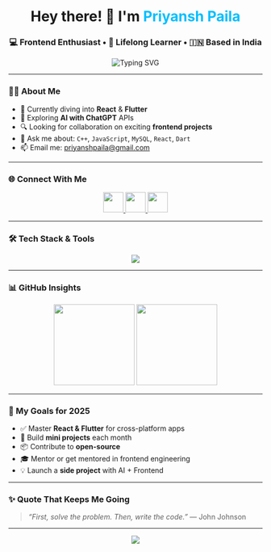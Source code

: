 <h1 align="center">Hey there! 👋 I'm <span style="color:#00BFFF;">Priyansh Paila</span></h1>
<h3 align="center">💻 Frontend Enthusiast • 🧠 Lifelong Learner • 🇮🇳 Based in India</h3>

<p align="center">
  <img src="https://readme-typing-svg.herokuapp.com?font=Fira+Code&size=20&pause=1000&color=00BFFF&center=true&vCenter=true&width=435&lines=I+%F0%9F%8C%B1+code+in+React%2C+Dart+%26+C%2B%2B;I+love+UI%2FUX+and+clean+designs.;Learning+never+stops!+🚀" alt="Typing SVG" />
</p>

---

### 🙋‍♂️ About Me

- 🌱 Currently diving into **React** & **Flutter**
- 🤖 Exploring **AI with ChatGPT** APIs
- 🔍 Looking for collaboration on exciting **frontend projects**
- 💬 Ask me about: `C++`, `JavaScript`, `MySQL`, `React`, `Dart`
- 📫 Email me: [priyanshpaila@gmail.com](mailto:priyanshpaila@gmail.com)

---

### 🌐 Connect With Me

<p align="center">
  <a href="https://linkedin.com/in/priyansh paila" target="_blank">
    <img src="https://skillicons.dev/icons?i=linkedin" height="40" />
  </a>
  <a href="https://instagram.com/__priyansh_paila__" target="_blank">
    <img src="https://skillicons.dev/icons?i=instagram" height="40" />
  </a>
  <a href="mailto:priyanshpaila@gmail.com" target="_blank">
    <img src="https://skillicons.dev/icons?i=gmail" height="40" />
  </a>
</p>

---

### 🛠️ Tech Stack & Tools

<p align="center">
  <img src="https://skillicons.dev/icons?i=cpp,js,react,flutter,dart,html,css,bootstrap,mysql,git,github,chatgpt" />
</p>

---

### 📊 GitHub Insights

<p align="center">
  <img src="https://github-readme-stats.vercel.app/api?username=priyanshpaila&theme=tokyonight&show_icons=true" height="160"/>
  <img src="https://github-readme-stats.vercel.app/api/top-langs/?username=priyanshpaila&layout=compact&theme=tokyonight" height="160"/>
</p>

---

### 🎯 My Goals for 2025

- ✅ Master **React & Flutter** for cross-platform apps
- 🔄 Build **mini projects** each month
- 📦 Contribute to **open-source**
- 🎓 Mentor or get mentored in frontend engineering
- 💡 Launch a **side project** with AI + Frontend

---

### ✨ Quote That Keeps Me Going

> *“First, solve the problem. Then, write the code.”* — John Johnson

---

<p align="center">
  <img src="https://capsule-render.vercel.app/api?type=waving&color=gradient&height=100&section=footer"/>
</p>
